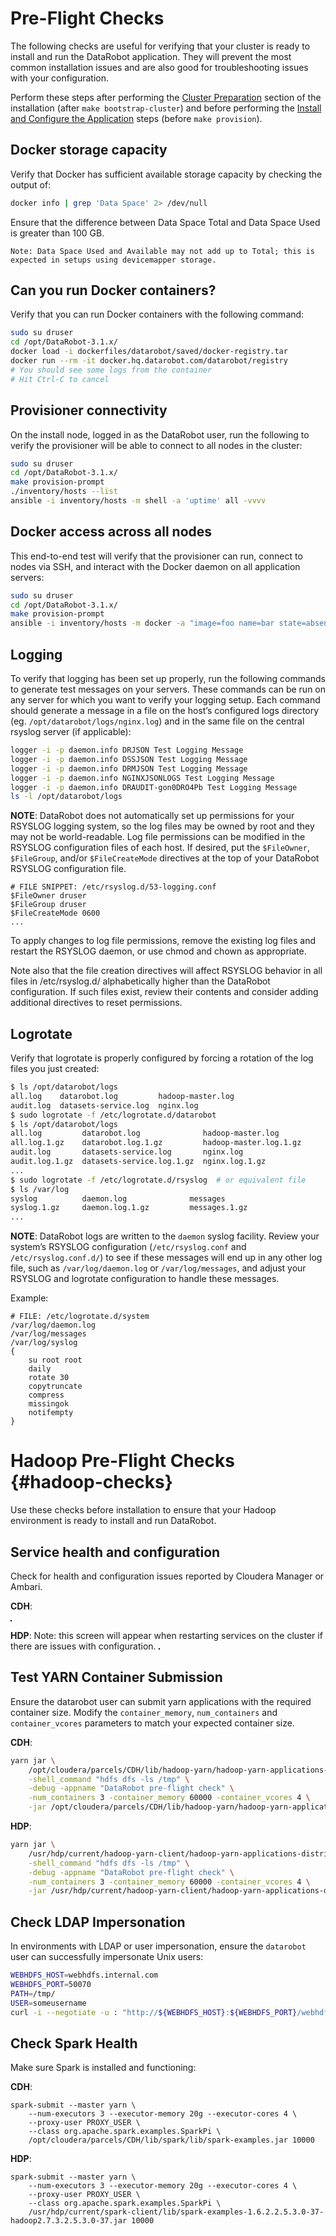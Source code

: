 # Pre-Flight Checks

The following checks are useful for verifying that your cluster is ready to install and run the DataRobot application.
They will prevent the most common installation issues and are also good for troubleshooting issues with your configuration.

Perform these steps after performing the [Cluster Preparation](standard-install.md#linux-prep) section of the installation (after `make bootstrap-cluster`) and before performing the [Install and Configure the Application](standard-install.md#linux-provision) steps (before `make provision`).

## Docker storage capacity

Verify that Docker has sufficient available storage capacity by checking the output of:

```bash
docker info | grep 'Data Space' 2> /dev/null
```
Ensure that the difference between Data Space Total and Data Space Used is greater than 100 GB.

    Note: Data Space Used and Available may not add up to Total; this is expected in setups using devicemapper storage.

## Can you run Docker containers?

Verify that you can run Docker containers with the following command:

```bash
sudo su druser
cd /opt/DataRobot-3.1.x/
docker load -i dockerfiles/datarobot/saved/docker-registry.tar
docker run --rm -it docker.hq.datarobot.com/datarobot/registry
# You should see some logs from the container
# Hit Ctrl-C to cancel
```

## Provisioner connectivity

On the install node, logged in as the DataRobot user, run the following to verify the provisioner will be able to connect to all nodes in the cluster:

```bash
sudo su druser
cd /opt/DataRobot-3.1.x/
make provision-prompt
./inventory/hosts --list
ansible -i inventory/hosts -m shell -a 'uptime' all -vvvv
```

## Docker access across all nodes

This end-to-end test will verify that the provisioner can run, connect to nodes via SSH, and interact with the Docker daemon on all application servers:

```bash
sudo su druser
cd /opt/DataRobot-3.1.x/
make provision-prompt
ansible -i inventory/hosts -m docker -a "image=foo name=bar state=absent" all
```

## Logging

To verify that logging has been set up properly, run the following commands to generate test messages on your servers.
These commands can be run on any server for which you want to verify your logging setup.
Each command should generate a message in a file on the host’s configured logs directory (eg. `/opt/datarobot/logs/nginx.log`) and in the same file on the central rsyslog server (if applicable):

```bash
logger -i -p daemon.info DRJSON Test Logging Message
logger -i -p daemon.info DSSJSON Test Logging Message
logger -i -p daemon.info DRMJSON Test Logging Message
logger -i -p daemon.info NGINXJSONLOGS Test Logging Message
logger -i -p daemon.info DRAUDIT-gon0DRO4Pb Test Logging Message
ls -l /opt/datarobot/logs
```

**NOTE**: DataRobot does not automatically set up permissions for your RSYSLOG logging system, so the log files may be owned by root and they may not be world-readable.
Log file permissions can be modified in the RSYSLOG configuration files of each host.
If desired, put the `$FileOwner`, `$FileGroup`, and/or `$FileCreateMode` directives at  the top of your DataRobot RSYSLOG configuration file.

```
# FILE SNIPPET: /etc/rsyslog.d/53-logging.conf
$FileOwner druser
$FileGroup druser
$FileCreateMode 0600
...
```

To apply changes to log file permissions, remove the existing log files and restart the RSYSLOG daemon, or use chmod and chown as appropriate.

Note also that the file creation directives will affect RSYSLOG behavior in all files in /etc/rsyslog.d/ alphabetically higher than the DataRobot configuration.
If such files exist, review their contents and consider adding additional directives to reset permissions.

## Logrotate

Verify that logrotate is properly configured by forcing a rotation of the log files you just created:

```bash
$ ls /opt/datarobot/logs
all.log    datarobot.log         hadoop-master.log
audit.log  datasets-service.log  nginx.log
$ sudo logrotate -f /etc/logrotate.d/datarobot
$ ls /opt/datarobot/logs
all.log         datarobot.log              hadoop-master.log
all.log.1.gz    datarobot.log.1.gz         hadoop-master.log.1.gz
audit.log       datasets-service.log       nginx.log
audit.log.1.gz  datasets-service.log.1.gz  nginx.log.1.gz
...
$ sudo logrotate -f /etc/logrotate.d/rsyslog  # or equivalent file
$ ls /var/log
syslog          daemon.log              messages
syslog.1.gz     daemon.log.1.gz         messages.1.gz
...
```

**NOTE**: DataRobot logs are written to the `daemon` syslog facility. Review your system’s RSYSLOG configuration (`/etc/rsyslog.conf` and `/etc/rsyslog.conf.d/`) to see if these messages will end up in any other log file, such as `/var/log/daemon.log` or `/var/log/messages`, and adjust your RSYSLOG and logrotate configuration to handle these messages.

Example:

```
# FILE: /etc/logrotate.d/system
/var/log/daemon.log
/var/log/messages
/var/log/syslog
{
    su root root
    daily
    rotate 30
    copytruncate
    compress
    missingok
    notifempty
}
```

# Hadoop Pre-Flight Checks {#hadoop-checks}

Use these checks before installation to ensure that your Hadoop environment is ready to install and run DataRobot.


## Service health and configuration

Check for health and configuration issues reported by Cloudera Manager or Ambari.

**CDH**:

<img src="images/cdh-health-check.png" alt="" style="border: 1px solid black;"/>

**HDP**:
Note: this screen will appear when restarting services on the cluster if there are issues with configuration.
<img src="images/ambari-config-issues.png" alt="" style="border: 1px solid black;"/>

## Test YARN Container Submission
Ensure the datarobot user can submit yarn applications with the required container size.
Modify the `container_memory`, `num_containers` and `container_vcores` parameters to match your expected container size.

**CDH**:

```bash
yarn jar \
    /opt/cloudera/parcels/CDH/lib/hadoop-yarn/hadoop-yarn-applications-distributedshell.jar \
    -shell_command "hdfs dfs -ls /tmp" \
    -debug -appname "DataRobot pre-flight check" \
    -num_containers 3 -container_memory 60000 -container_vcores 4 \
    -jar /opt/cloudera/parcels/CDH/lib/hadoop-yarn/hadoop-yarn-applications-distributedshell.jar
```

**HDP**:

```bash
yarn jar \
    /usr/hdp/current/hadoop-yarn-client/hadoop-yarn-applications-distributedshell.jar \
    -shell_command "hdfs dfs -ls /tmp" \
    -debug -appname "DataRobot pre-flight check" \
    -num_containers 3 -container_memory 60000 -container_vcores 4 \
    -jar /usr/hdp/current/hadoop-yarn-client/hadoop-yarn-applications-distributedshell.jar
```

## Check LDAP Impersonation
In environments with LDAP or user impersonation, ensure the `datarobot` user can successfully impersonate Unix users:

```bash
WEBHDFS_HOST=webhdfs.internal.com
WEBHDFS_PORT=50070
PATH=/tmp/
USER=someusername
curl -i --negotiate -u : "http://${WEBHDFS_HOST}:${WEBHDFS_PORT}/webhdfs/v1/${PATH}?doas=${USER}&op=LISTSTATUS"
```

## Check Spark Health
Make sure Spark is installed and functioning:

**CDH**:

```
spark-submit --master yarn \
    --num-executors 3 --executor-memory 20g --executor-cores 4 \
    --proxy-user PROXY_USER \
    --class org.apache.spark.examples.SparkPi \
    /opt/cloudera/parcels/CDH/lib/spark/lib/spark-examples.jar 10000
```

**HDP**:

```
spark-submit --master yarn \
    --num-executors 3 --executor-memory 20g --executor-cores 4 \
    --proxy-user PROXY_USER \
    --class org.apache.spark.examples.SparkPi \
    /usr/hdp/current/spark-client/lib/spark-examples-1.6.2.2.5.3.0-37-hadoop2.7.3.2.5.3.0-37.jar 10000
```
